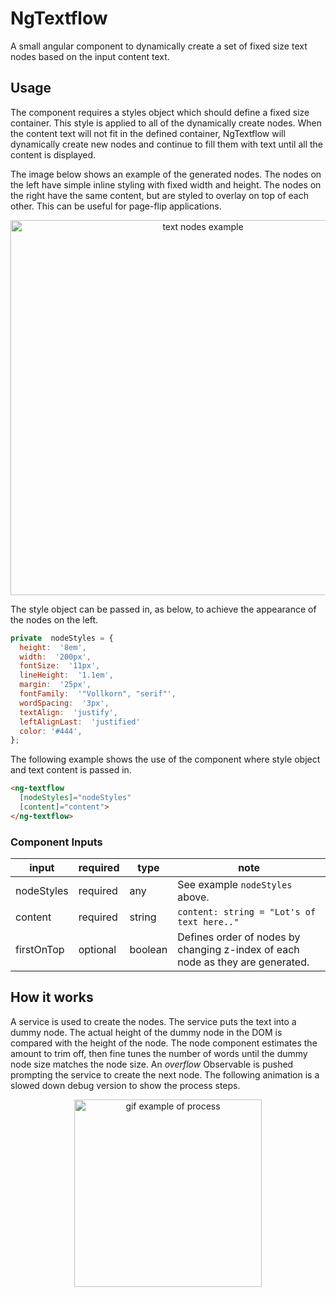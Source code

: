 
# NgTextflow
A small angular component to dynamically create a set of fixed size text nodes based on the input content text.  


## Usage
The component requires a styles object which should define a fixed size container. This style is applied to all of the dynamically create nodes. When the content text will not fit in the defined container, NgTextflow will dynamically create new nodes and continue to fill them with text until all the content is displayed. 

The image below shows an example of the generated nodes. The nodes on the left have simple inline styling with fixed width and height. The nodes on the right have the same content, but are styled to overlay on top of each other. This can be useful for page-flip applications.

<p align="center">
	<img src="https://drive.google.com/uc?export=download&id=1FGAJZ_m7SAwURbG5bAMEItZuG1dKiRfs" alt="text nodes example" align="center" width="600px"/>
</p>

The style object can be passed in, as below, to achieve the appearance of the nodes on the left.

```js
private  nodeStyles = {
  height:  '8em',
  width:  '200px',
  fontSize:  '11px',
  lineHeight:  '1.1em',
  margin:  '25px',
  fontFamily:  '"Vollkorn", "serif"',
  wordSpacing:  '3px',
  textAlign:  'justify',
  leftAlignLast:  'justified'
  color: '#444',
};
```

The following example shows the use of the component where style object and text content is passed in.
```html
<ng-textflow
  [nodeStyles]="nodeStyles"
  [content]="content">
</ng-textflow>
```
### Component Inputs
| input | required | type | note |
|--|--|--|--|
| nodeStyles | required | any | See example ```nodeStyles``` above. |
| content | required | string | ```content: string = "Lot's of text here.."```|
| firstOnTop | optional | boolean | Defines order of nodes by changing z-index of each  node as they are generated.

## How it works
A service is used to create the nodes. The service puts the text into a dummy node. The actual height of the dummy node in the DOM is compared with the height of the node. The node component estimates the amount to trim off, then fine tunes the number of words until the dummy node size matches the node size. An *overflow* Observable is pushed prompting the service to create the next node. The following animation is a slowed down debug version to show the process steps.

<p align="center">
	<img src="https://drive.google.com/uc?export=download&id=1-d_EtT6OvzL1wImKDLXdi9uy7tNJ6Cjq" alt="gif example of process" align="center" width="300px"/>
</p>
